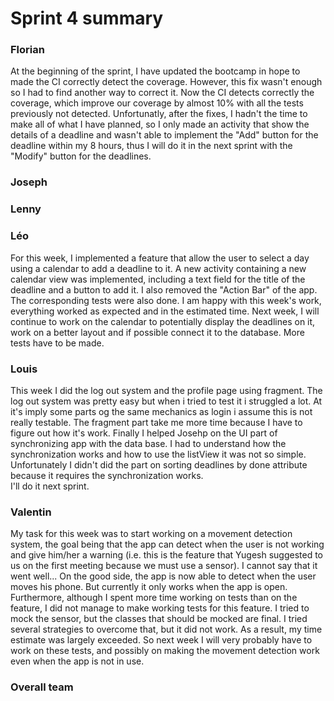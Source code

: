 Sprint 4 summary
================

### Florian

At the beginning of the sprint, I have updated the bootcamp in hope to made the CI correctly detect the coverage.
However, this fix wasn't enough so I had to find another way to correct it. Now the CI detects correctly the coverage,
which improve our coverage by almost 10% with all the tests previously not detected. Unfortunatly, after the fixes,
I hadn't the time to make all of what I have planned, so I only made an activity that show the details of a deadline and
wasn't able to implement the "Add" button for the deadline within my 8 hours, thus I will do it in the next sprint with the
"Modify" button for the deadlines.

### Joseph

### Lenny

### Léo

For this week, I implemented a feature that allow the user to select a day using a calendar to add a deadline to it. A new activity containing a new calendar view
was implemented, including a text field for the title of the deadline and a button to add it. I also removed the "Action Bar" of the app. The corresponding tests were also done.
I am happy with this week's work, everything worked as expected and in the estimated time. Next week, I will continue to work on the calendar to potentially display the deadlines
on it, work on a better layout and if possible connect it to the database. More tests have to be made.

### Louis
This week I did the log out system and the profile page using fragment. The log out system was pretty easy but when i tried to test it i struggled a lot.
At it's imply some parts og the same mechanics as login i assume this is not really testable. The fragment part take me more time because I have to figure out 
how it's work. Finally I helped Josehp on the UI part of synchronizing app with the data base. I had to understand how the synchronization works and how to use the listView
it was not so simple. Unfortunately I didn't did the part on sorting deadlines by done attribute because it requires the synchronization works.  
I'll do it next sprint.
### Valentin
My task for this week was to start working on a movement detection system, the goal being that the app can detect when the user is not working
and give him/her a warning (i.e. this is the feature that Yugesh suggested to us on the first meeting because we must use a sensor). I cannot say
that it went well... On the good side, the app is now able to detect when the user moves his phone. But currently it only works when the app is
open. Furthermore, although I spent more time working on tests than on the feature, I did not manage to make working tests for this feature. I tried
to mock the sensor, but the classes that should be mocked are final. I tried several strategies to overcome that, but it did not work. As a result,
my time estimate was largely exceeded. So next week I will very probably have to work on these tests, and possibly on making the movement detection
work even when the app is not in use.

### Overall team
